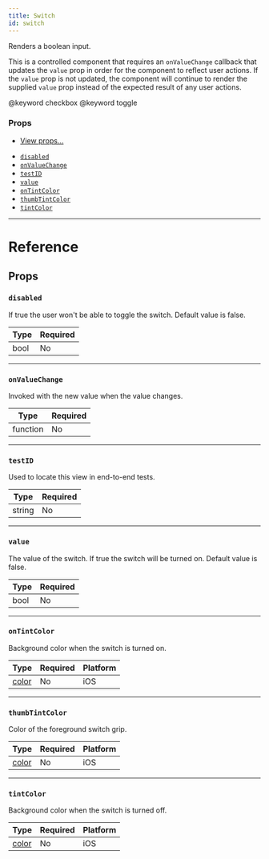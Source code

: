 ```yaml
---
title: Switch
id: switch
---
```


Renders a boolean input.

This is a controlled component that requires an `onValueChange` callback that updates the `value` prop in order for the component to reflect user actions. If the `value` prop is not updated, the component will continue to render the supplied `value` prop instead of the expected result of any user actions.

@keyword checkbox @keyword toggle

### Props

- [View props...](view.md#props)

* [`disabled`](switch.md#disabled)
* [`onValueChange`](switch.md#onvaluechange)
* [`testID`](switch.md#testid)
* [`value`](switch.md#value)
* [`onTintColor`](switch.md#ontintcolor)
* [`thumbTintColor`](switch.md#thumbtintcolor)
* [`tintColor`](switch.md#tintcolor)

---

# Reference

## Props

### `disabled`

If true the user won't be able to toggle the switch. Default value is false.

| Type | Required |
| ---- | -------- |
| bool | No       |

---

### `onValueChange`

Invoked with the new value when the value changes.

| Type     | Required |
| -------- | -------- |
| function | No       |

---

### `testID`

Used to locate this view in end-to-end tests.

| Type   | Required |
| ------ | -------- |
| string | No       |

---

### `value`

The value of the switch. If true the switch will be turned on. Default value is false.

| Type | Required |
| ---- | -------- |
| bool | No       |

---

### `onTintColor`

Background color when the switch is turned on.

| Type               | Required | Platform |
| ------------------ | -------- | -------- |
| [color](colors.md) | No       | iOS      |

---

### `thumbTintColor`

Color of the foreground switch grip.

| Type               | Required | Platform |
| ------------------ | -------- | -------- |
| [color](colors.md) | No       | iOS      |

---

### `tintColor`

Background color when the switch is turned off.

| Type               | Required | Platform |
| ------------------ | -------- | -------- |
| [color](colors.md) | No       | iOS      |
